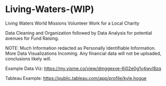 # Living-Waters-(WIP)

Living Waters World Missions
Volunteer Work for a Local Charity

Data Cleaning and Organization followed by Data Analysis for potential avenues for Fund Raising.

NOTE: 
  Much Information redacted as Personally Identifiable Information.
  More Data Visualizations Incoming.
  Any financial data will not be uploaded, conclusions likely will.
  
  Example Data Viz:
  https://my.visme.co/view/dmggexve-6j02e0g1y4wvl8zq
  
  Tableau Example:
  https://public.tableau.com/app/profile/kyle.hogue
